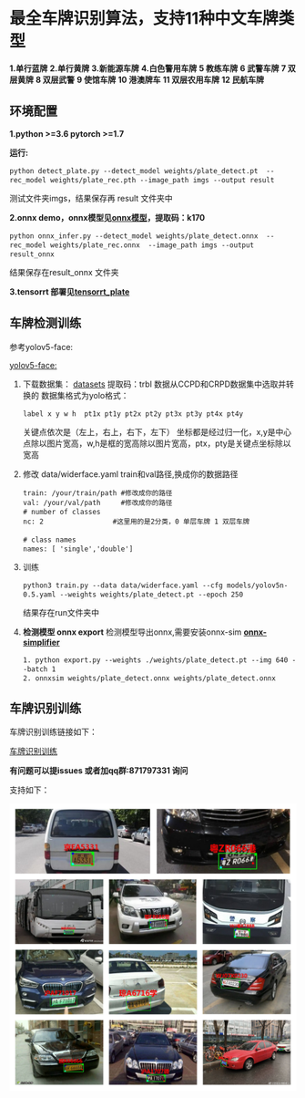 ```

```

<!-- <big>**史上最全车牌识别算法，支持11种中文车牌类型：**</big> -->

# **最全车牌识别算法，支持11种中文车牌类型**

**1.单行蓝牌**
**2.单行黄牌**
**3.新能源车牌**
**4.白色警用车牌**
**5 教练车牌**
**6 武警车牌**
**7 双层黄牌**
**8 双层武警**
**9 使馆车牌**
**10 港澳牌车**
**11 双层农用车牌**
**12 民航车牌**

## **环境配置**

**1.python >=3.6  pytorch >=1.7**

**运行:**

```
python detect_plate.py --detect_model weights/plate_detect.pt  --rec_model weights/plate_rec.pth --image_path imgs --output result
```

测试文件夹imgs，结果保存再 result 文件夹中

**2.onnx demo，onnx模型见[onnx模型](https://pan.baidu.com/s/1zfsQ167k0EmhqdkreV4xtA)，提取码：k170**

```
python onnx_infer.py --detect_model weights/plate_detect.onnx  --rec_model weights/plate_rec.onnx  --image_path imgs --output result_onnx
```

 结果保存在result_onnx 文件夹

**3.tensorrt 部署见[tensorrt_plate](https://github.com/we0091234/chinese_plate_tensorrt)**

## **车牌检测训练**

参考yolov5-face:

[yolov5-face:](https://github.com/deepcam-cn/yolov5-face)

1. 下载数据集：  [datasets](https://pan.baidu.com/s/1xCYunxRoT3Xv8TeE2t1kPQ) 提取码：trbl     数据从CCPD和CRPD数据集中选取并转换的
   数据集格式为yolo格式：

   ```
   label x y w h  pt1x pt1y pt2x pt2y pt3x pt3y pt4x pt4y
   ```

   关键点依次是（左上，右上，右下，左下）
   坐标都是经过归一化，x,y是中心点除以图片宽高，w,h是框的宽高除以图片宽高，ptx，pty是关键点坐标除以宽高
2. 修改 data/widerface.yaml    train和val路径,换成你的数据路径

   ```
   train: /your/train/path #修改成你的路径
   val: /your/val/path     #修改成你的路径
   # number of classes
   nc: 2                 #这里用的是2分类，0 单层车牌 1 双层车牌

   # class names
   names: [ 'single','double']

   ```
3. 训练

   ```
   python3 train.py --data data/widerface.yaml --cfg models/yolov5n-0.5.yaml --weights weights/plate_detect.pt --epoch 250
   ```

   结果存在run文件夹中
4. **检测模型  onnx export**
   检测模型导出onnx,需要安装onnx-sim  **[onnx-simplifier](https://github.com/daquexian/onnx-simplifier)**

   ```
   1. python export.py --weights ./weights/plate_detect.pt --img 640 --batch 1
   2. onnxsim weights/plate_detect.onnx weights/plate_detect.onnx
   ```

## **车牌识别训练**

车牌识别训练链接如下：

[车牌识别训练](https://github.com/we0091234/crnn_plate_recognition)

**有问题可以提issues 或者加qq群:871797331 询问**

支持如下：

![Image 单行蓝牌](image/README/test_1.jpg)

<!-- **1.单行蓝牌**
![Image 单行蓝牌](result/single_blue.jpg)

**2.单行黄牌**
![Image 单行黄牌](result/single_yellow.jpg)

**3.新能源车牌**
![Image 新能源](result/single_green.jpg)

**4.白色警用车牌**
![Image 白色警用车牌](result/police.jpg)

**5. 教练车牌**
![Image 教练车牌](result/xue.jpg)

**6. 武警车牌**
![Image 武警单层](result/Wj.jpg)

**7. 双层黄牌**
![Image 双层黄牌](result/double_yellow.jpg)

**8. 双层武警**
![Image 双层武警](result/WJdouble.jpg)

**9. 使馆车牌**
![Image 使领馆](result/shi_lin_guan.jpg)

**10. 港牌车**
![Image 港牌](result/hongkang1.jpg)

**11. 双层农用车牌**
![Image 双层农用车牌](result/nongyong_double.jpg)

**12.民航车牌**

![Image text](result/minghang.jpg "民航车牌") -->
